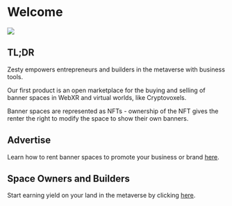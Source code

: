 # Welcome

![](https://lh6.googleusercontent.com/X70me3JYlLqF9Jvw6Ak4xzahXcNSwPCynRjkhm62eBHkA1hCFWTmPbqH23qF5I0QgZzznBijyO-Q0srUltWje5F\_xOJ-hnmVZudn6tUI6G81ZT4\_D91JXVXJeGYz6WBNoisvlPFU)

## TL;DR

Zesty empowers entrepreneurs and builders in the metaverse with business tools.

Our first product is an open marketplace for the buying and selling of banner spaces in WebXR and virtual worlds, like Cryptovoxels.

Banner spaces are represented as NFTs - ownership of the NFT gives the renter the right to modify the space to show their own banners.

## Advertise

Learn how to rent banner spaces to promote your business or brand [here](../guides/for-advertisers/bid).

## Space Owners and Builders

Start earning yield on your land in the metaverse by clicking [here](../guides/for-creators/create-space).

